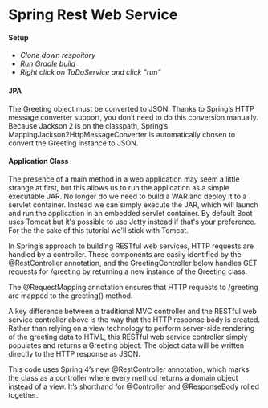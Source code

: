 # Spring Rest Web Service

#### Setup
* _Clone down respoitory_
* _Run Gradle build_
* _Right click on ToDoService and click "run"_

#### JPA

The Greeting object must be converted to JSON. Thanks to Spring’s HTTP message converter support, you don’t need to do this conversion manually. Because Jackson 2 is on the classpath, Spring’s MappingJackson2HttpMessageConverter is automatically chosen to convert the Greeting instance to JSON.


#### Application Class
    
The presence of a main method in a web application may seem a little strange at first, but this allows us to run the application as a simple executable JAR. No longer do we need to build a WAR and deploy it to a servlet container. Instead we can simply execute the JAR, which will launch and run the application in an embedded servlet container. By default Boot uses Tomcat but it's possible to use Jetty instead if that's your preference. For the the sake of this tutorial we'll stick with Tomcat.

In Spring’s approach to building RESTful web services, HTTP requests are handled by a controller. These components are easily identified by the @RestController annotation, and the GreetingController below handles GET requests for /greeting by returning a new instance of the Greeting class:


The @RequestMapping annotation ensures that HTTP requests to /greeting are mapped to the greeting() method.

A key difference between a traditional MVC controller and the RESTful web service controller above is the way that the HTTP response body is created. Rather than relying on a view technology to perform server-side rendering of the greeting data to HTML, this RESTful web service controller simply populates and returns a Greeting object. The object data will be written directly to the HTTP response as JSON.

This code uses Spring 4’s new @RestController annotation, which marks the class as a controller where every method returns a domain object instead of a view. It’s shorthand for @Controller and @ResponseBody rolled together.



